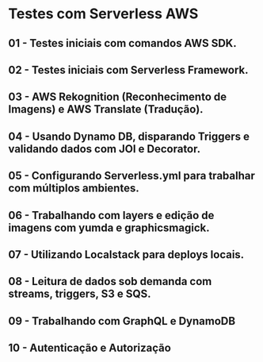 # Testes com Serverless AWS
## 01 - Testes iniciais com comandos AWS SDK.
## 02 - Testes iniciais com Serverless Framework.
## 03 - AWS Rekognition (Reconhecimento de Imagens) e AWS Translate (Tradução).
## 04 - Usando Dynamo DB, disparando Triggers e validando dados com JOI e Decorator.
## 05 - Configurando Serverless.yml para trabalhar com múltiplos ambientes.
## 06 - Trabalhando com layers e edição de imagens com yumda e graphicsmagick.
## 07 - Utilizando Localstack para deploys locais.
## 08 - Leitura de dados sob demanda com streams, triggers, S3 e SQS.
## 09 - Trabalhando com GraphQL e DynamoDB
## 10 - Autenticação e Autorização
